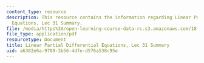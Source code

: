 ```yaml
---
content_type: resource
description: This resource contains the information regarding Linear Partial Differential
  Equations, Lec 31 Summary.
file: /media/https%3A/open-learning-course-data-rc.s3.amazonaws.com/18-303-linear-partial-differential-equations-analysis-and-numerics-fall-2014/a6382e6a97893b564dfed576a538c95e_MIT18_303F14_Lecture31.pdf
file_type: application/pdf
resourcetype: Document
title: Linear Partial Differential Equations, Lec 31 Summary
uid: a6382e6a-9789-3b56-4dfe-d576a538c95e
---
```

